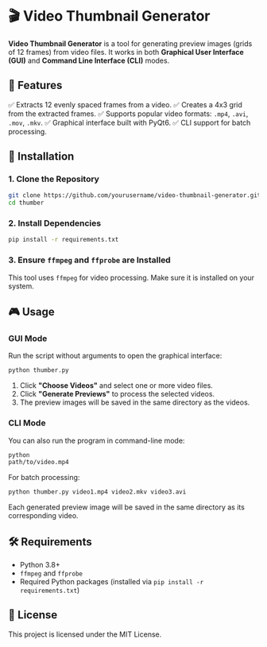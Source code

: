 # 🎬 Video Thumbnail Generator

**Video Thumbnail Generator** is a tool for generating preview images (grids of 12 frames) from video files. It works in both **Graphical User Interface (GUI)** and **Command Line Interface (CLI)** modes.

## 🚀 Features

✅ Extracts 12 evenly spaced frames from a video.
✅ Creates a 4x3 grid from the extracted frames.
✅ Supports popular video formats: `.mp4`, `.avi`, `.mov`, `.mkv`.
✅ Graphical interface built with PyQt6.
✅ CLI support for batch processing.

## 📌 Installation

### 1. Clone the Repository
```bash
git clone https://github.com/yourusername/video-thumbnail-generator.git
cd thumber
```

### 2. Install Dependencies
```bash
pip install -r requirements.txt
```

### 3. Ensure `ffmpeg` and `ffprobe` are Installed
This tool uses `ffmpeg` for video processing. Make sure it is installed on your system.

## 🎮 Usage

### GUI Mode
Run the script without arguments to open the graphical interface:
```bash
python thumber.py
```
1. Click **"Choose Videos"** and select one or more video files.
2. Click **"Generate Previews"** to process the selected videos.
3. The preview images will be saved in the same directory as the videos.

### CLI Mode
You can also run the program in command-line mode:
```bash
python 
path/to/video.mp4
```
For batch processing:
```bash
python thumber.py video1.mp4 video2.mkv video3.avi
```
Each generated preview image will be saved in the same directory as its corresponding video.

## 🛠 Requirements

- Python 3.8+
- `ffmpeg` and `ffprobe`
- Required Python packages (installed via `pip install -r requirements.txt`)

## 📜 License

This project is licensed under the MIT License.
